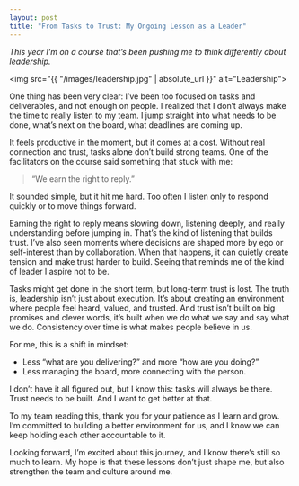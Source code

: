 ```yaml
---
layout: post  
title: "From Tasks to Trust: My Ongoing Lesson as a Leader"
---
```


_This year I’m on a course that’s been pushing me to think differently about leadership._  

<img src="{{ "/images/leadership.jpg" | absolute_url }}" alt="Leadership">

One thing has been very clear: I’ve been too focused on tasks and deliverables, and not enough on people. I realized that I don’t always make the time to really listen to my team. I jump straight into what needs to be done, what’s next on the board, what deadlines are coming up.  

It feels productive in the moment, but it comes at a cost. Without real connection and trust, tasks alone don’t build strong teams. One of the facilitators on the course said something that stuck with me:  

> “We earn the right to reply.”  

It sounded simple, but it hit me hard. Too often I listen only to respond quickly or to move things forward.  

Earning the right to reply means slowing down, listening deeply, and really understanding before jumping in. That’s the kind of listening that builds trust. I’ve also seen moments where decisions are shaped more by ego or self-interest than by collaboration. When that happens, it can quietly create tension and make trust harder to build. Seeing that reminds me of the kind of leader I aspire not to be.
 
Tasks might get done in the short term, but long-term trust is lost. The truth is, leadership isn’t just about execution. It’s about creating an environment where people feel heard, valued, and trusted. And trust isn’t built on big promises and clever words, it’s built when we do what we say and say what we do. Consistency over time is what makes people believe in us.  

For me, this is a shift in mindset:  

- Less “what are you delivering?” and more “how are you doing?”  
- Less managing the board, more connecting with the person.  

I don’t have it all figured out, but I know this: tasks will always be there. Trust needs to be built. And I want to get better at that.  

To my team reading this, thank you for your patience as I learn and grow. I’m committed to building a better environment for us, and I know we can keep holding each other accountable to it. 

Looking forward, I’m excited about this journey, and I know there’s still so much to learn. My hope is that these lessons don’t just shape me, but also strengthen the team and culture around me.  